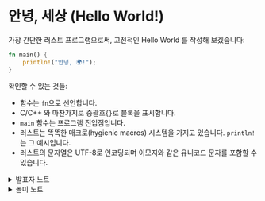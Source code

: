 # 안녕, 세상 (Hello World!)

가장 간단한 러스트 프로그램으로써, 고전적인 Hello World 를 작성해 보겠습니다:

```rust
fn main() {
    println!("안녕, 🌍!");
}
```

확인할 수 있는 것들:

* 함수는 `fn`으로 선언합니다.
* C/C++ 와 마찬가지로 중괄호`{}`로 블록을 표시합니다.
* `main` 함수는 프로그램 진입점입니다.
* 러스트는 똑똑한 매크로(hygienic macros) 시스템을 가지고 있습니다. `println!`는 그 예시입니다.
* 러스트의 문자열은 UTF-8로 인코딩되며 이모지와 같은 유니코드 문자를 포함할 수 있습니다.

<details>

<summary>발표자 노트</summary>

이 슬라이드는 학생들이 러스트 코드에 익숙해지기 위해 작성되었습니다. 앞으로 4일 동안 많은 코드를 접할 것이기 때문에 우선 친숙한 코드부터 시작합니다.

키 포인트:

* 러스트는 C/C++/Java와 같은 전통적인 다른 언어와 매우 유사합니다. 러스트는 절차적(함수형 아님) 언어입니다. 정말로 필요한 경우가 아니라면, 러스트는 이미 존재하는 것을 새로 구현하려고 하지 않습니다.
* 러스트는 유니코드 지원과 같은 현대 언어의 특징을 전부 지원합니다.
* 러스트는 인자의 개수를 사전에 지정할 수 없는 상황에서 함수 [오버로딩](https://google.github.io/comprehensive-rust/ko/basic-syntax/functions-interlude.html)대신 매크로를 사용합니다.
* **\[1]** 똑똑한 매크로(hygienic macro)는 매크로가 사용되는 스코프에서 의도치 않게 변수를 가로채지 않습니다. 사실 러스트 매크로는 완전히 hygenic 하지는 않습니다. [링크](https://veykril.github.io/tlborm/decl-macros/minutiae/hygiene.html)를 참고하세요.

</details>

<details>

<summary>놀미 노트</summary>

**\[1]** hygenic은 위생이라는 뜻으로 여기서는 외부 환경을 오염시키지 않는다는 뜻입니다. C++의 new를 매크로로 만들어서 전체 new를 바꿔본 적이 있다면 위생적이지 않은 매크로가 얼마나 막강하고 파괴적인지 알 수 있습니다. 외부 환경을 변경해야 할 필요도 있기 때문에 러스트는 두 가지 매크로 타잎을 모두 지원합니다.

</details>
